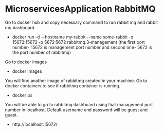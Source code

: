 # MicroservicesApplication RabbitMQ

Go to docker hub and copy necessary command to run rabbit mq and rabbit mq dashboard.
- docker run -d --hostname my-rabbit --name some-rabbit -p 15672:15672 -p 5672:5672 rabbitmq:3-management (the first port number- 15672 is management port number and second one- 5672 is the port number of rabbitmq)

Go to docker images
- docker images

You will find another image of rabbitmq created in your machine. Go to docker containers to see if rabbitmq container is running.
- docker ps

You will be able to go to rabbitmq dashboard using that management port number in localhost. Default username and password will be guest and guest.
- http://localhost:15672/